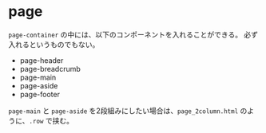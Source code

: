 # page

`page-container` の中には、以下のコンポーネントを入れることができる。
必ず入れるというものでもない。

- page-header
- page-breadcrumb
- page-main
- page-aside
- page-footer

`page-main` と `page-aside` を2段組みにしたい場合は、`page_2column.html` のように、`.row` で挟む。